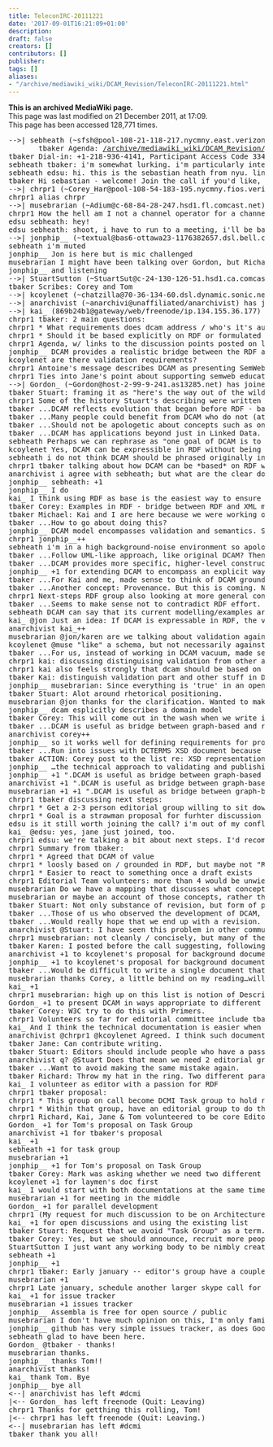 ```yaml
---
title: TeleconIRC-20111221
date: '2017-09-01T16:21:09+01:00'
description: 
draft: false
creators: []
contributors: []
publisher: 
tags: []
aliases:
- "/archive/mediawiki_wiki/DCAM_Revision/TeleconIRC-20111221.html"
---
```


 **This is an archived MediaWiki page.**  
This page was last modified on 21 December 2011, at 17:09.  
This page has been accessed 128,771 times.

<pre>--&gt;| sebheath (~sfsh@pool-108-21-118-217.nycmny.east.verizon.net) has joined #dcmi
       tbaker Agenda: <a href="/archive/mediawiki_wiki/DCAM_Revision/TeleconAgenda-20111221" class="external free" rel="nofollow">/archive/mediawiki_wiki/DCAM_Revision/TeleconAgenda-20111221</a>
tbaker Dial-in: +1-218-936-4141, Participant Access Code 334034,
sebheath tbaker: i'm somewhat lurking. i'm particularly interested in the schema.org/dcmi conversation and corey harper suggested i visit here.
sebheath edsu: hi. this is the sebastian heath from nyu. linked ancient world data...
tbaker Hi sebastian - welcome! Join the call if you'd like, but we'll try to take good notes here.
--&gt;| chrpr1 (~Corey_Har@pool-108-54-183-195.nycmny.fios.verizon.net) has joined #dcmi
chrpr1 alias chrpr
--&gt;| musebrarian (~Adium@c-68-84-28-247.hsd1.fl.comcast.net) has joined #dcmi
chrpr1 How the hell am I not a channel operator for a channel I created?!?! (heheh)
edsu sebheath: hey!
edsu sebheath: shoot, i have to run to a meeting, i'll be back in an hour though
--&gt;| jonphip__ (~textual@bas6-ottawa23-1176382657.dsl.bell.ca) has joined #dcmi
sebheath i'm muted
jonphip__ Jon is here but is mic challenged
musebrarian I might have been talking over Gordon, but Richard Urban is here too.
jonphip__ and listening
--&gt;| StuartSutton (~StuartSut@c-24-130-126-51.hsd1.ca.comcast.net) has joined #dcmi
tbaker Scribes: Corey and Tom
--&gt;| kcoylenet (~chatzilla@70-36-134-60.dsl.dynamic.sonic.net) has joined #dcmi
--&gt;| anarchivist (~anarchivi@unaffiliated/anarchivist) has joined #dcmi
--&gt;| kai_ (869b24b1@gateway/web/freenode/ip.134.155.36.177) has joined #dcmi
chrpr1 tbaker: 2 main questions:
chrpr1 * What requirements does dcam address / who's it's audience?
chrpr1 * Should it be based explicitly on RDF or formulated as more abstract?
chrpr1 Agenda, w/ links to the discussion points posted on list recently: <a href="/archive/mediawiki_wiki/DCAM_Revision" class="external free" rel="nofollow">/archive/mediawiki_wiki/DCAM_Revision</a>
jonphip__ DCAM provides a realistic bridge between the RDF and XML models and I'd like to see that retained
kcoylenet are there validation requirements?
chrpr1 Antoine's message describes DCAM as presenting SemWeb compatible data-modeling at a more accessible level than RDF itself.
chrpr1 Ties into Jane's point about supporting semweb education in LIS context.
--&gt;| Gordon_ (~Gordon@host-2-99-9-241.as13285.net) has joined #dcmi
tbaker Stuart: framing it as "here's the way out of the wilderness" is misplaced.
chrpr1 Some of the history Stuart's describing were written up last year here: <a href="/archive/mediawiki_wiki/Review_of_DCMI_Abstract_Model" class="external free" rel="nofollow">/archive/mediawiki_wiki/Review_of_DCMI_Abstract_Model</a>
tbaker ...DCAM reflects evolution that began before RDF - basic grammatical principles were originally not RDF. That hasn't gone away.
tbaker ...Many people could benefit from DCAM who do not (at least currently) intend to move to "promised land" of RDF.
tbaker ...Should not be apologetic about concepts such as one-to-one.
tbaker ...DCAM has applications beyond just in Linked Data.
sebheath Perhaps we can rephrase as "one goal of DCAM is to provide the underpinning of the mapping of DC to RDF"
kcoylenet Yes, DCAM can be expressible in RDF without being based on RDF
sebheath i do not think DCAM should be phrased originally in RDF. But there should be an RDF expression.
chrpr1 tbaker talking about how DCAM can be *based* on RDF while still being made applicable to other non-RDF &amp; even non-linked-data contexts.
anarchivist i agree with sebheath; but what are the clear downsides of an explicit basis?
jonphip__ sebheath: +1
jonphip__ I do
kai_ I think using RDF as base is the easiest way to ensure that there is a valid RDF expression
tbaker Corey: Examples in RDF - bridge between RDF and XML models.
tbaker Michael: Kai and I are here because we were working on fitting provenance-related data into a Dublin Core approach, and we were seeing this should be part of thge priimitives of DCAM.
tbaker ...How to go about doing this?
jonphip__ DCAM model encompasses validation and semantics. Semantics are easy in RDF, but validation hard. Validation easy in XML but semantics are hard
chrpr1 jonphip__++
sebheath i'm in a high background-noise environment so apologize for using irc.
tbaker ...Follow UML-like approach, like original DCAM? Then downstream application in RDF?? Didn't seem to make alot of sense.
tbaker ...DCAM provides more specific, higher-level constructs than RDF.
jonphip__ +1 for extending DCAM to encompass an explicit way to model provenance
tbaker ...For Kai and me, made sense to think of DCAM grounded in RDF - like an RDF+. Some constructs not in RDF: Vocabulary Encoding Scheme. This would be RDF Plus.
tbaker ...Another concept: Provenance. But this is coming. Next-step RDF group.
chrpr1 Next-steps RDF group also looking at more general concepts of annotating data.
tbaker ...Seems to make sense not to contradict RDF effort. RDF coming around to DCAM. Now they realize RDF needs something like Description Set. SPARQL introduced with notion of named Graph.
sebheath DCAM can say that its current modelling/examples are RDF when possible but that may change.
kai_ @jon Just an idea: If DCAM is expressable in RDF, the validation can be based on DCAM. We don't have to validate arbitrary RDF, only RDF that is on top of DCAM.
anarchivist kai_++
musebrarian @jon/karen are we talking about validation against an XML schema?
kcoylenet @muse "like" a schema, but not necessarily against a schema
tbaker ...For us, instead of working in DCAM vacuum, made sense to think of Provenance stuff in RDF
chrpr1 kai: discussing distinguising validation from other aspects.
chrpr1 kai also feels strongly that dcam should be based on rdf
tbaker Kai: distinguish validation part and other stuff in DCAM. I think DCAM should be based on RDF. Can use specific extensions.
jonphip__ musebrarian: Since everything is 'true' in an open world model, rdf validation has to take place in a specific domain. The description of what's 'valid' in a specific domain is what I'm talking about
tbaker Stuart: Alot around rhetorical positioning.
musebrarian @jon thanks for the clarification. Wanted to makes sure the two concepts were not being confused.
jonphip__ dcam esplicitly describes a domain model
tbaker Corey: This will come out in the wash when we write it.
tbaker ...DCAM is useful as bridge between graph-based and record-based data. Trend towards graph-based data not based on RDF.
anarchivist corey++
jonphip__ so it works well for defining requirements for producing valid data which can then be published with appropriate semantics
tbaker ...Run into issues with DCTERMS XSD document because it tries to enforce.
tbaker ACTION: Corey post to the list re: XSD representation.
jonphip__ …the technical approach to validating and publishing needs to be documented with examples, and the examples might explicitly suggest an approach using schema-based validation and owl-based semantics
jonphip__ +1 ".DCAM is useful as bridge between graph-based and record-based data"
anarchivist +1 ".DCAM is useful as bridge between graph-based and record-based data"
musebrarian +1 +1 ".DCAM is useful as bridge between graph-based and record-based data"
chrpr1 tbaker discussing next steps:
chrpr1 * Get a 2-3 person editorial group willing to sit down &amp; start doing some writing
chrpr1 * Goal is a strawman proposal for furhter discussion on DC-ARCH List
edsu is it still worth joining the call? i'm out of my conflicting meeting now
kai_ @edsu: yes, jane just joined, too.
chrpr1 edsu: we're talking a bit about next steps. I'd recommend joining as Tom's currently summarizing.
chrpr1 Summary from tbaker:
chrpr1 * Agreed that DCAM of value
chrpr1 * loosly based on / grounded in RDF, but maybe not "RDF up in lights"
chrpr1 * Easier to react to something once a draft exists
chrpr1 Editorial Team volunteers: more than 4 would be unwieldy
musebrarian Do we have a mapping that discusses what concepts are represented in DCAM that are NOT represented in RDF? i.e. the concept of description sets/named graphs, etc.
musebrarian or maybe an account of those concepts, rather than a mapping..
tbaker Stuart: Not only substance of revision, but form of presentation. DCAM got itself into trouble - hard to understand - because it distilled down, writing for technical people.
tbaker ...Those of us who observed the development of DCAM, there were lots of examples. Distilled out of the end result. Misses the mark for people who are not "initiated" in that kind of specification.
tbaker ...Would really hope that we end up with a revision.
anarchivist @Stuart: I have seen this problem in other communities/with other standards as well, e.g. the OAIS Reference Model
chrpr1 musebrarian: not cleanly / concisely, but many of these points exist in the Review doc I linked to earlier in the IRC &amp; in Tom's background reading.
tbaker Karen: I posted before the call suggesting, following what Creative Commons has done. Background document covers technical detail, but their user interface is simpler.
anarchivist +1 to kcoylenet's proposal for background documentation
jonphip__ +1 to kcoylenet's proposal for background documentation
tbaker ...Would be difficult to write a single document that covers both needs. Technical document should be background.
musebrarian thanks Corey, a little behind on my reading…will take a closer look at that.
kai_ +1
chrpr1 musebrarian: high up on this list is notion of Description Sets &amp; a constraints language.
Gordon_ +1 to present DCAM in ways appropriate to different audiences; e.g. library cataloguers should understand that an AP is like a minimum input standard for a record, or a display format for a "useful" set of triples, etc.
tbaker Corey: W3C try to do this with Primers.
chrpr1 Volunteers so far for editorial committee include tbaker &amp; Jane Greenberg.
kai_ And I think the technical documentation is easier when we base it on RDF as we don't have to replicate what already exists in RDF. We can focus on the DCAM application.
anarchivist @chrpr1 @kcoylenet Agreed. I think such documentation would also be valuable from perspective of educators
tbaker Jane: Can contribute writing.
tbaker Stuart: Editors should include people who have a passion for teaching this.
anarchivist q? @Stuart Does that mean we need 2 editorial groups?
tbaker ...Want to avoid making the same mistake again.
tbaker Richard: Throw my hat in the ring. Two different paradigms. How to [translate?] btw the two paradigms.
kai_ I volunteer as editor with a passion for RDF
chrpr1 tbaker proposal:
chrpr1 * This group on call become DCMI Task group to hold regular calls to discuss document
chrpr1 * Within that group, have an editorial group to do the head-down writing.
chrpr1 Richard, Kai, Jane &amp; Tom volunteered to be core Editorial Group.
Gordon_ +1 for Tom's proposal on Task Group
anarchivist +1 for tbaker's proposal
kai_ +1
sebheath +1 for task group
musebrarian +1
jonphip__ +1 for Tom's proposal on Task Group
tbaker Corey: Mark was asking whether we need two different editorial groups. Which comes first? Do not want us to recreate the technical background from scratch. Start from layman's document? Build towards more in-depth.
kcoylenet +1 for laymen's doc first
kai_ I would start with both documentations at the same time, from both directions, so that we can meet in the middle
musebrarian +1 for meeting in the middle
Gordon_ +1 for parallel development
chrpr1 (My request for much discussion to be on Architecture list for as much open involvment as possible)
kai_ +1 for open discussions and using the existing list
tbaker Stuart: Request that we avoid "Task Group" as a term.
tbaker Corey: Yes, but we should announce, recruit more people.
StuartSutton I just want any working body to be nimbly created…public, yes.
sebheath +1
jonphip__ +1
chrpr1 tbaker: Early january -- editor's group have a couple of skype calls to work on initial draft
musebrarian +1
chrpr1 Late january, schedule another larger skype call for review and continuing discussion.
kai_ +1 for issue tracker
musebrarian +1 issues tracker
jonphip__ Assembla is free for open source / public
musebrarian I don't have much opinion on this, I'm only familiar with Bugzilla
jonphip__ github has very simple issues tracker, as does Google Code
sebheath glad to have been here.
Gordon_ @tbaker - thanks!
musebrarian thanks.
jonphip__ thanks Tom!!
anarchivist thanks!
kai_ thank Tom. Bye
jonphip__ bye all
&lt;--| anarchivist has left #dcmi
|&lt;-- Gordon_ has left freenode (Quit: Leaving)
chrpr1 Thanks for getthing this rolling, Tom!
|&lt;-- chrpr1 has left freenode (Quit: Leaving.)
&lt;--| musebrarian has left #dcmi
tbaker thank you all!
</pre>
